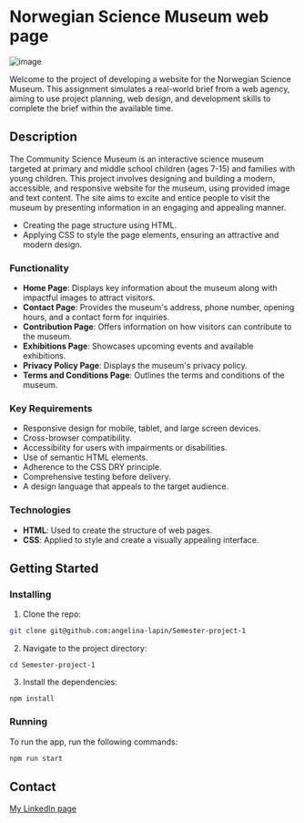 # Norwegian Science Museum web page 

![image]("https://angelina.lapin.io/githubPreviews/rainydays%20.png")

Welcome to the project of developing a website for the Norwegian Science Museum. This assignment simulates a real-world brief from a web agency, aiming to use project planning, web design, and development skills to complete the brief within the available time.

## Description

The Community Science Museum is an interactive science museum targeted at primary and middle school children (ages 7-15) and families with young children. This project involves designing and building a modern, accessible, and responsive website for the museum, using provided image and text content. The site aims to excite and entice people to visit the museum by presenting information in an engaging and appealing manner.

- Creating the page structure using HTML.
- Applying CSS to style the page elements, ensuring an attractive and modern design.

### Functionality

- **Home Page**: Displays key information about the museum along with impactful images to attract visitors.
- **Contact Page**: Provides the museum's address, phone number, opening hours, and a contact form for inquiries.
- **Contribution Page**: Offers information on how visitors can contribute to the museum.
- **Exhibitions Page**: Showcases upcoming events and available exhibitions.
- **Privacy Policy Page**: Displays the museum's privacy policy.
- **Terms and Conditions Page**: Outlines the terms and conditions of the museum.

### Key Requirements

- Responsive design for mobile, tablet, and large screen devices.
- Cross-browser compatibility.
- Accessibility for users with impairments or disabilities.
- Use of semantic HTML elements.
- Adherence to the CSS DRY principle.
- Comprehensive testing before delivery.
- A design language that appeals to the target audience.

### Technologies

- **HTML**: Used to create the structure of web pages.
- **CSS**: Applied to style and create a visually appealing interface.


## Getting Started

### Installing

1. Clone the repo:

```bash
git clone git@github.com:angelina-lapin/Semester-project-1
```
2. Navigate to the project directory:

```
cd Semester-project-1
```  
3. Install the dependencies:

```
npm install
```

### Running

To run the app, run the following commands:

```bash
npm run start
```

## Contact

[My LinkedIn page](https://www.linkedin.com/feed/?trk=homepage-basic_sign-in-submit)
